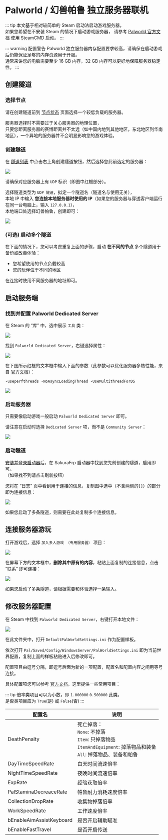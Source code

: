 # Palworld / 幻兽帕鲁 独立服务器联机

::: tip
本文基于相对较简单的 Steam 启动法启动游戏服务器，  
如果您希望在不安装 Steam 的情况下启动游戏服务器，  请参考 [Palworld 官方文档](https://tech.palworldgame.com/dedicated-server-guide) 使用 SteamCMD 启动。
:::

::: warning 配置警告
Palworld 独立服务器内存配置要求较高，请确保在启动游戏后仍能保证足够的内存资源用于开服。  
通常来讲您的电脑需要至少 16 GB 内存，32 GB 内存可以更好地保障服务器稳定性。
:::

## 创建隧道

### 选择节点

请在创建隧道前到 [节点状态](https://www.natfrp.com/tunnel/nodes) 页面选择一个较低负载的服务器。

服务器选择时不需要过于关心服务器的地理位置，  
只要您距离服务器的赛博距离并不太远（如中国内地到其他地区，东北地区到华南地区），一个异地的服务器并不会明显影响您的游戏体验。

### 创建隧道

在 [隧道列表](https://www.natfrp.com/tunnel/) 中点击右上角创建隧道按钮，然后选择您此前选定的服务器：

![](_images/palw-node-udp.png)

请确保对应服务器上有 `UDP` 标识（即图中红框部分）。

选择隧道类型为 `UDP 隧道`，拟定一个隧道名（隧道名与使用无关），  
本地 IP 中输入 **您连接本地服务器时使用的 IP**（如果您的服务器与穿透客户端运行在同一台电脑上，输入 `127.0.0.1`），  
本地端口处选择幻兽帕鲁，创建即可：

![](_images/palw-create-tunnel.png)

### (可选) 启动多个隧道

在下面的情况下，您可以考虑重复上面的步骤，启动 **在不同的节点** 多个隧道用于备份或改善体验：

- 您希望使用的节点负载较高
- 您的玩伴位于不同的地区

在连接时使用不同服务器的地址即可。

## 启动服务端

### 找到并配置 Palworld Dedicated Server

在 Steam 的 “库” 中，选中展示 `工具` 类：

![](_images/palw-steam-tool.png)

找到 `Palworld Dedicated Server`，右键选择属性：

![](_images/palw-steam-search.png)

在下图所示红框的文本框中输入下面的参数（此参数可以优化服务器多核性能，来自 [官方文档](https://tech.palworldgame.com/dedicated-server-guide#settings)）：

```
-useperfthreads -NoAsyncLoadingThread -UseMultithreadForDS
```

![](_images/palw-server-args.png)

### 启动服务器

只需要像启动游戏一般启动 `Palworld Dedicated Server` 即可。

请注意在启动时选择 `Dedicated Server` 项，而不是 `Community Server`：

![](_images/palw-start-server.png)

### 启动隧道

[安装并登录启动器](/launcher/usage.html)后，在 SakuraFrp 启动器中找到您先前创建的隧道，启用即可。  
（如果找不到请点击刷新按钮）

您将在 “日志” 页中看到用于连接的信息，复制图中选中（不含两侧的`[]`）的部分即为连接信息：

![](_images/palw-copy-url.png)

如果您启动了多条隧道，则需要在此处复制多个连接信息。

## 连接服务器游玩

打开游戏后，选择 `加入多人游戏 （专用服务器）` 项目：

![](_images/palw-join-intro.png)

在屏幕下方的文本框中，**删除其中原有的内容**，粘贴上面复制的连接信息，点击 “联系” 即可连接：

![](_images/palw-join.png)

如果您启动了多条隧道，请根据需要和体验选择一条输入。

## 修改服务器配置

在 Steam 中找到 `Palworld Dedicated Server`，右键打开本地文件：

![](_images/palw-steam-config.png)

在此文件夹中，打开 `DefaultPalWorldSettings.ini` 作为配置样板。

依次打开 `Pal/Saved/Config/WindowsServer/PalWorldSettings.ini` 即为当前世界配置，复制上面的样板粘贴进入后修改即可。

配置项目由逗号分隔，即逗号后面为新的一项配置，配置名和配置内容之间用等号连接。

具体配置项您可以参考 [官方文档](https://tech.palworldgame.com/optimize-game-balance)，这里提供一些常用项目：

::: tip
倍率类项目可以为小数，即 `1.000000` `0.500000` 此类。  
是否类项目应为 `True`(是) 或 `False`(否)
:::

| 配置名 | 说明 |
| -- | -- |
| DeathPenalty | 死亡掉落：<br>`None`: 不掉落<br>`Item`: 只掉落物品<br>`ItemAndEquipment`: 掉落物品和装备<br>`All`: 掉落物品、装备和帕鲁 |
| DayTimeSpeedRate | 白天时间流速倍率 |
| NightTimeSpeedRate | 夜晚时间流速倍率 |
| ExpRate | 经验获取倍率 |
| PalStaminaDecreaceRate | 帕鲁耐力消耗速度倍率 |
| CollectionDropRate | 收集物掉落倍率 |
| WorkSpeedRate | 工作速度倍率 |
| bEnableAimAssistKeyboard | 是否开启辅助瞄准 |
| bEnableFastTravel | 是否开启传送 |
